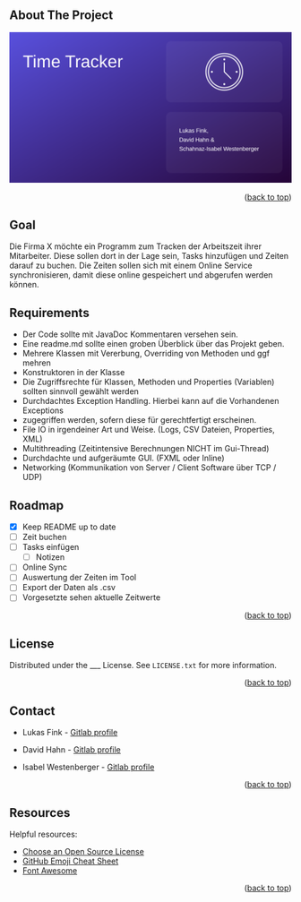 <!-- PROJECT LOGO -->
<br/>

<div align="center">
    <!-- <img src="images/logo.png" alt="Logo" width="80" height="80"> -->
  <!-- <h1 align="center">Time Tracker</h1> -->
</div>


<!--
<details>
  <summary>Table of Contents</summary>
  <ol>
    <li>
      <a href="#about-the-project">About The Project</a>
      <ul>
        <li><a href="#built-with">Built With</a></li>
      </ul>
    </li>
    <li>
      <a href="#getting-started">Getting Started</a>
      <ul>
        <li><a href="#prerequisites">Prerequisites</a></li>
        <li><a href="#installation">Installation</a></li>
      </ul>
    </li>
    <li><a href="#usage">Usage</a></li>
    <li><a href="#roadmap">Roadmap</a></li>
    <li><a href="#contributing">Contributing</a></li>
    <li><a href="#license">License</a></li>
    <li><a href="#contact">Contact</a></li>
    <li><a href="#acknowledgments">Acknowledgments</a></li>
  </ol>
</details>
-->


<!-- ABOUT THE PROJECT -->
## About The Project

![Screenshot](images/preview.png)


<p align="right">(<a href="#top">back to top</a>)</p>

<!-- Goal -->
## Goal

Die Firma X möchte ein Programm zum Tracken der Arbeitszeit ihrer Mitarbeiter. Diese sollen dort in der Lage sein, Tasks hinzufügen und Zeiten darauf zu buchen. Die Zeiten sollen sich mit einem Online Service synchronisieren, damit diese online gespeichert und abgerufen werden können.

<!-- Requirements -->
## Requirements

* Der Code sollte mit JavaDoc Kommentaren versehen sein.
* Eine readme.md sollte einen groben Überblick über das Projekt geben.
* Mehrere Klassen mit Vererbung, Overriding von Methoden und ggf mehren
* Konstruktoren in der Klasse
* Die Zugriffsrechte für Klassen, Methoden und Properties (Variablen) sollten sinnvoll gewählt
werden
* Durchdachtes Exception Handling. Hierbei kann auf die Vorhandenen Exceptions
* zugegriffen werden, sofern diese für gerechtfertigt erscheinen.
* File IO in irgendeiner Art und Weise. (Logs, CSV Dateien, Properties, XML)
* Multithreading (Zeitintensive Berechnungen NICHT im Gui-Thread)
* Durchdachte und aufgeräumte GUI. (FXML oder Inline)
* Networking (Kommunikation von Server / Client Software über TCP / UDP)

<!-- ROADMAP -->
## Roadmap

- [x] Keep README up to date
- [ ] Zeit buchen
- [ ] Tasks einfügen
    - [ ] Notizen
- [ ] Online Sync
- [ ] Auswertung der Zeiten im Tool
- [ ] Export der Daten als .csv
- [ ] Vorgesetzte sehen aktuelle Zeitwerte

<p align="right">(<a href="#top">back to top</a>)</p>

<!-- LICENSE -->
## License

Distributed under the ___ License. See `LICENSE.txt` for more information.

<p align="right">(<a href="#top">back to top</a>)</p>

<!-- CONTACT -->
## Contact

* Lukas Fink - [Gitlab profile](https://es.technikum-wien.at/ic21b126)

* David Hahn - [Gitlab profile](https://es.technikum-wien.at/ic21b042)

* Isabel Westenberger - [Gitlab profile](https://es.technikum-wien.at/ic20b001)

<p align="right">(<a href="#top">back to top</a>)</p>



<!-- Resources -->
## Resources

Helpful resources:

* [Choose an Open Source License](https://choosealicense.com)
* [GitHub Emoji Cheat Sheet](https://www.webpagefx.com/tools/emoji-cheat-sheet)
* [Font Awesome](https://fontawesome.com)

<p align="right">(<a href="#top">back to top</a>)</p>
